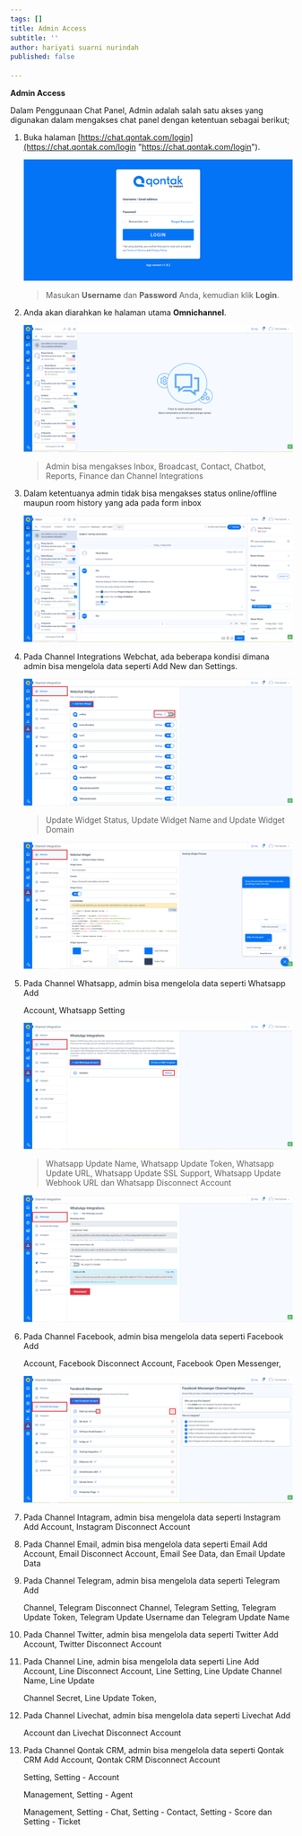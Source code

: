 ```yaml
---
tags: []
title: Admin Access
subtitle: ''
author: hariyati suarni nurindah
published: false

---
```

**Admin Access**

Dalam Penggunaan Chat Panel, Admin adalah salah satu akses yang digunakan dalam mengakses chat panel dengan ketentuan sebagai berikut;

 1. Buka halaman [https://chat.qontak.com/login](https://chat.qontak.com/login "https://chat.qontak.com/login").

    ![](/uploads/login-qontak-c.png)

    > Masukan **Username** dan **Password** Anda, kemudian klik **Login**.
 2. Anda akan diarahkan ke halaman utama **Omnichannel**.

    ![](/uploads/admin1.PNG)

    > Admin bisa mengakses Inbox, Broadcast, Contact, Chatbot, Reports, Finance dan Channel Integrations
 3. Dalam ketentuanya admin tidak bisa mengakses  status online/offline maupun room history yang ada pada form inbox

    ![](/uploads/admin2.PNG)
 4. Pada Channel Integrations Webchat, ada beberapa kondisi dimana admin bisa mengelola data seperti Add New dan  Settings. 

    ![](/uploads/admin3-1.PNG)

    > Update Widget Status, Update Widget Name and Update Widget Domain

    ![](/uploads/admin3-3.PNG)
 5. Pada Channel Whatsapp, admin bisa mengelola data seperti Whatsapp Add

    Account, Whatsapp Setting

    ![](/uploads/admin4.PNG)

    > Whatsapp Update Name, Whatsapp Update Token, Whatsapp Update URL, Whatsapp Update SSL Support, Whatsapp Update Webhook URL dan Whatsapp Disconnect Account 

    ![](/uploads/admin4-4.PNG)
 6. Pada Channel Facebook, admin bisa mengelola data seperti Facebook Add

    Account, Facebook Disconnect Account, Facebook Open Messenger,

    ![](/uploads/admin5.PNG) 
 7. Pada Channel Intagram, admin bisa mengelola data seperti Instagram Add Account, Instagram Disconnect Account
 8. Pada Channel Email, admin bisa mengelola data seperti Email Add Account, Email Disconnect Account, Email See Data, dan Email Update Data
 9. Pada Channel Telegram, admin bisa mengelola data seperti Telegram Add

    Channel, Telegram Disconnect Channel, Telegram Setting, Telegram Update Token, Telegram Update Username dan Telegram Update Name
10. Pada Channel Twitter, admin bisa mengelola data seperti Twitter Add Account, Twitter Disconnect Account
11. Pada Channel Line, admin bisa mengelola data seperti Line Add Account, Line Disconnect Account, Line Setting, Line Update Channel Name, Line Update

    Channel Secret, Line Update Token, 
12. Pada Channel Livechat, admin bisa mengelola data seperti Livechat Add

    Account dan Livechat Disconnect Account
13. Pada Channel Qontak CRM, admin bisa mengelola data seperti Qontak CRM Add Account, Qontak CRM Disconnect Account

    Setting, Setting - Account

    Management, Setting - Agent

    Management, Setting - Chat, Setting - Contact, Setting - Score dan Setting - Ticket